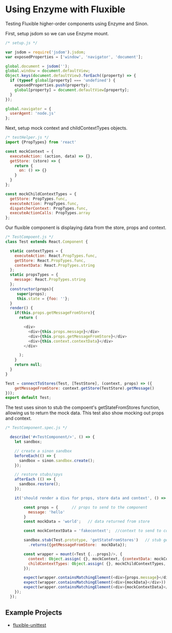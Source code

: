 # Using Enzyme with Fluxible

Testing Fluxible higher-order components using Enzyme and Sinon.

First, setup jsdom so we can use Enzyme mount.

```js
/* setup.js */

var jsdom = require('jsdom').jsdom;
var exposedProperties = ['window', 'navigator', 'document'];

global.document = jsdom('');
global.window = document.defaultView;
Object.keys(document.defaultView).forEach((property) => {
  if (typeof global[property] === 'undefined') {
    exposedProperties.push(property);
    global[property] = document.defaultView[property];
  }
});

global.navigator = {
  userAgent: 'node.js'
};
```

Next, setup mock context and childContextTypes objects.

```js
/* testHelper.js */
import {PropTypes} from 'react'

const mockContext = {
  executeAction: (action, data) => {},
  getStore: (store) => {
    return {
      on: () => {}
    }
  }
};

const mockChildContextTypes = {
  getStore: PropTypes.func,
  executeAction: PropTypes.func,
  dispatcherContext: PropTypes.func,
  executeActionCalls: PropTypes.array
};
```
Our fluxible component is displaying data from the store, props and context.

```js
/* TestCompoent.js */
class Test extends React.Component {

  static contextTypes = {
    executeAction: React.PropTypes.func,
    getStore: React.PropTypes.func,
    contextData: React.PropTypes.string
  };
  static propsTypes = {
    message: React.PropTypes.string
  };
  constructor(props){
     super(props);
     this.state = {foo: ''};
  }
  render() {
    if(this.props.getMessageFromStore){
      return (

        <div>
          <div>{this.props.message}</div>
          <div>{this.props.getMessageFromStore}</div>
          <div>{this.context.contextData}</div>
        </div>

      );
    }
    return null;
  }
}

Test = connectToStores(Test, [TestStore], (context, props) => ({
    getMessageFromStore: context.getStore(TestStore).getMessage()
}));
export default Test;
```
The test uses sinon to stub the compoent's getStateFromStores function, allowing us
to return the mock data.  This test also show mocking out props and context.

```js
/* TestComponent.spec.js */

  describe('#<TestComponent/>', () => {
    let sandbox;

    // create a sinon sandbox
    beforeEach(() => {
      sandbox = sinon.sandbox.create();
    });

    // restore stubs/spys
    afterEach (() => {
      sandbox.restore();
    });

    it('should render a divs for props, store data and context', () => {

        const props = {      // props to send to the component
          message: 'hello'
        }
        const mockData = 'world';   // data returned from store

        const mockContextData = 'fakecontext';  //context to send to component

        sandbox.stub(Test.prototype, 'getStateFromStores')   // stub getStateFromStores wth mock data
          .returns({getMessageFromStore:  mockData});

        const wrapper = mount(<Test {...props}/>, {
          context: Object.assign( {}, mockContext, {contextData: mockContextData}),
          childContextTypes: Object.assign( {}, mockChildContextTypes, {contextData: React.PropTypes.string})
        });

        expect(wrapper.containsMatchingElement(<div>{props.message}</div>)).to.equal(true);
        expect(wrapper.containsMatchingElement(<div>{mockData}</div>)).to.equal(true);
        expect(wrapper.containsMatchingElement(<div>{mockContextData}</div>)).to.equal(true);
    });
  });

```

## Example Projects

- [fluxible-unittest](https://github.com/jsmey/fluxible-unittest)
